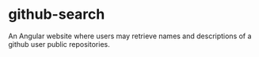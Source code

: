 # github-search
An Angular website where users may retrieve names and descriptions of a github user public repositories.
